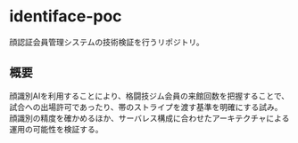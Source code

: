 # identiface-poc

顔認証会員管理システムの技術検証を行うリポジトリ。

## 概要

顔識別AIを利用することにより、格闘技ジム会員の来館回数を把握することで、試合への出場許可であったり、帯のストライプを渡す基準を明確にする試み。
顔識別の精度を確かめるほか、サーバレス構成に合わせたアーキテクチャによる運用の可能性を検証する。
